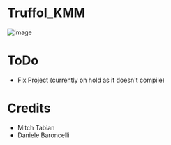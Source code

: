 # Truffol_KMM

![image](https://user-images.githubusercontent.com/19254758/124260840-71daa600-db30-11eb-9dc5-5df2bfc0c8a4.png)

# ToDo
- Fix Project (currently on hold as it doesn't compile)

# Credits 
- Mitch Tabian
- Daniele Baroncelli
